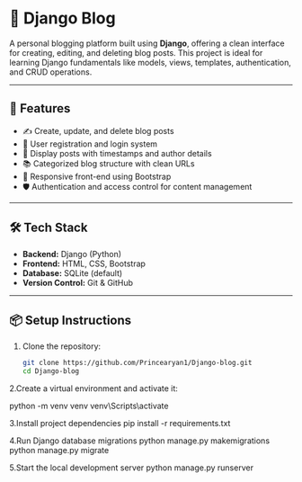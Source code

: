 
# 📝 Django Blog

A personal blogging platform built using **Django**, offering a clean interface for creating, editing, and deleting blog posts. This project is ideal for learning Django fundamentals like models, views, templates, authentication, and CRUD operations.

---

## 🚀 Features

- ✍️ Create, update, and delete blog posts
- 🔐 User registration and login system
- 🧾 Display posts with timestamps and author details
- 📚 Categorized blog structure with clean URLs
- 🎨 Responsive front-end using Bootstrap
- 🛡️ Authentication and access control for content management

---

## 🛠️ Tech Stack

- **Backend:** Django (Python)
- **Frontend:** HTML, CSS, Bootstrap
- **Database:** SQLite (default)
- **Version Control:** Git & GitHub

---

## 📦 Setup Instructions

1. Clone the repository:

   ```bash
   git clone https://github.com/Princearyan1/Django-blog.git
   cd Django-blog
2.Create a virtual environment and activate it:

   python -m venv venv
   venv\Scripts\activate    

3.Install project dependencies
   pip install -r requirements.txt

4.Run Django database migrations
   python manage.py makemigrations
   python manage.py migrate

5.Start the local development server
   python manage.py runserver

